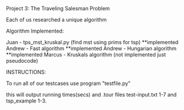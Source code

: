 Project 3: The Traveling Salesman Problem

Each of us researched a unique algorithm

Algorithm Implemented:

Juan - tps_mst_kruskal.py (find mst using prims for tsp) **implemented
Andrew - Fast algorithm                                  **implemented
Andrew - Hungarian algorithm                             **implemented
Marcus - Kruskals algorithm (not implemented just pseudocode)


INSTRUCTIONS:

To run all of our testcases use program "testfile.py"

this will output running times(secs) and .tour files test-input.txt 1-7 and tsp_example 1-3.


